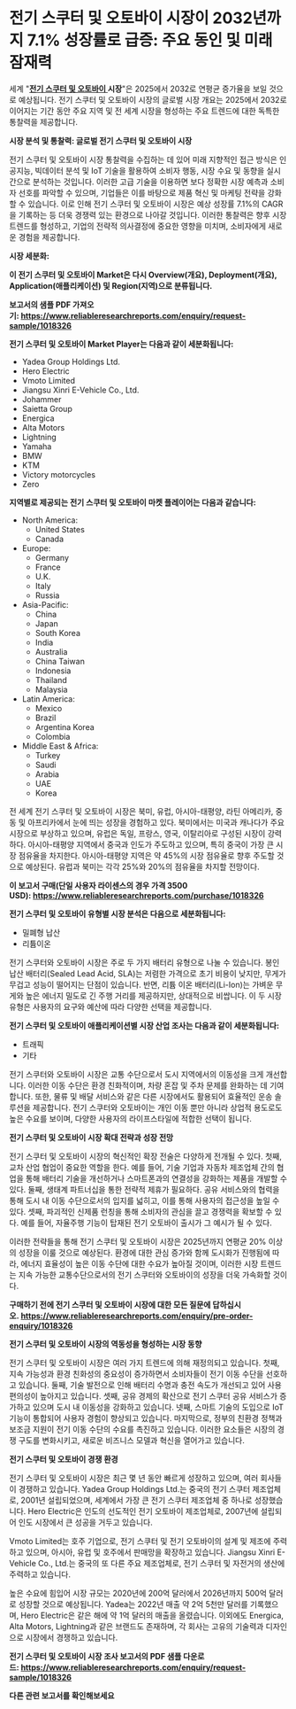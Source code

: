 <p><h1>전기 스쿠터 및 오토바이 시장이 2032년까지 7.1% 성장률로 급증: 주요 동인 및 미래 잠재력</h1></p><p>세계 "<strong><a href="https://www.reliableresearchreports.com/electric-scooter-and-motorcycle-r1018326?utm_campaign=105&utm_medium=8&utm_source=Github&utm_content=ia&utm_term=17042025&utm_id=electric-scooter-and-motorcycle">전기 스쿠터 및 오토바이&nbsp;</a></strong><strong>시장</strong>"은 2025에서 2032로 연평균 증가율을 보일 것으로 예상됩니다. 전기 스쿠터 및 오토바이 시장의 글로벌 시장 개요는 2025에서 2032로 이어지는 기간 동안 주요 지역 및 전 세계 시장을 형성하는 주요 트렌드에 대한 독특한 통찰력을 제공합니다.</p>
<p><strong>시장 분석 및 통찰력: 글로벌 전기 스쿠터 및 오토바이 시장</strong></p>
<p><p>전기 스쿠터 및 오토바이 시장 통찰력을 수집하는 데 있어 미래 지향적인 접근 방식은 인공지능, 빅데이터 분석 및 IoT 기술을 활용하여 소비자 행동, 시장 수요 및 동향을 실시간으로 분석하는 것입니다. 이러한 고급 기술을 이용하면 보다 정확한 시장 예측과 소비자 선호를 파악할 수 있으며, 기업들은 이를 바탕으로 제품 혁신 및 마케팅 전략을 강화할 수 있습니다. 이로 인해 전기 스쿠터 및 오토바이 시장은 예상 성장률 7.1%의 CAGR을 기록하는 등 더욱 경쟁력 있는 환경으로 나아갈 것입니다. 이러한 통찰력은 향후 시장 트렌드를 형성하고, 기업의 전략적 의사결정에 중요한 영향을 미치며, 소비자에게 새로운 경험을 제공합니다.</p><a href="%7CAUTHORITHY_DOMAIN_URL%7C?utm_campaign=105&utm_medium=8&utm_source=Github&utm_content=ia&utm_term=17042025&utm_id=electric-scooter-and-motorcycle"></a></p>
<p><strong>시장 세분화:</strong></p>
<p><strong>이 전기 스쿠터 및 오토바이 Market은 다시 Overview(개요), Deployment(개요), Application(애플리케이션) 및 Region(지역)으로 분류됩니다.</strong></p>
<p><strong>보고서의 샘플 PDF 가져오기:&nbsp;<a href="https://www.reliableresearchreports.com/enquiry/request-sample/1018326?utm_campaign=105&utm_medium=8&utm_source=Github&utm_content=ia&utm_term=17042025&utm_id=electric-scooter-and-motorcycle">https://www.reliableresearchreports.com/enquiry/request-sample/1018326</a></strong><strong></strong></p>
<p><strong>전기 스쿠터 및 오토바이 Market Player는 다음과 같이 세분화됩니다:</strong></p>
<p><ul><li>Yadea Group Holdings Ltd.</li><li>Hero Electric</li><li>Vmoto Limited</li><li>Jiangsu Xinri E-Vehicle Co., Ltd.</li><li>Johammer</li><li>Saietta Group</li><li>Energica</li><li>Alta Motors</li><li>Lightning</li><li>Yamaha</li><li>BMW</li><li>KTM</li><li>Victory motorcycles</li><li>Zero</li></ul></p>
<p><strong>지역별로 제공되는 전기 스쿠터 및 오토바이 마켓 플레이어는 다음과 같습니다:</strong></p>
<p><ul>
    <li>
        North America:
        <ul>
            <li>United States</li>
            <li>Canada</li>
        </ul>
    </li>
    <li>
        Europe:
        <ul>
            <li>Germany</li>
            <li>France</li>
            <li>U.K.</li>
            <li>Italy</li>
            <li>Russia</li>
        </ul>
    </li>
    <li>
        Asia-Pacific:
        <ul>
            <li>China</li>
            <li>Japan</li>
            <li>South Korea</li>
            <li>India</li>
            <li>Australia</li>
            <li>China Taiwan</li>
            <li>Indonesia</li>
            <li>Thailand</li>
            <li>Malaysia</li>
        </ul>
    </li>
    <li>
        Latin America:
        <ul>
            <li>Mexico</li>
            <li>Brazil</li>
            <li>Argentina Korea</li>
            <li>Colombia</li>
        </ul>
    </li>
    <li>
        Middle East & Africa:
        <ul>
            <li>Turkey</li>
            <li>Saudi</li>
            <li>Arabia</li>
            <li>UAE</li>
            <li>Korea</li>
        </ul>
    </li>
    </ul></p>
<p><p>전 세계 전기 스쿠터 및 오토바이 시장은 북미, 유럽, 아시아-태평양, 라틴 아메리카, 중동 및 아프리카에서 눈에 띄는 성장을 경험하고 있다. 북미에서는 미국과 캐나다가 주요 시장으로 부상하고 있으며, 유럽은 독일, 프랑스, 영국, 이탈리아로 구성된 시장이 강력하다. 아시아-태평양 지역에서 중국과 인도가 주도하고 있으며, 특히 중국이 가장 큰 시장 점유율을 차지한다. 아시아-태평양 지역은 약 45%의 시장 점유율로 향후 주도할 것으로 예상된다. 유럽과 북미는 각각 25%와 20%의 점유율을 차지할 전망이다.</p></p>
<p><strong>이 보고서 구매(단일 사용자 라이센스의 경우 가격 3500 USD):&nbsp;<a href="https://www.reliableresearchreports.com/purchase/1018326?utm_campaign=105&utm_medium=8&utm_source=Github&utm_content=ia&utm_term=17042025&utm_id=electric-scooter-and-motorcycle">https://www.reliableresearchreports.com/purchase/1018326</a></strong></p>
<p><strong>전기 스쿠터 및 오토바이 유형별 시장 분석은 다음으로 세분화됩니다:</strong></p>
<p><ul><li>밀폐형 납산</li><li>리튬이온</li></ul></p>
<p><p>전기 스쿠터와 오토바이 시장은 주로 두 가지 배터리 유형으로 나눌 수 있습니다. 봉인 납산 배터리(Sealed Lead Acid, SLA)는 저렴한 가격으로 초기 비용이 낮지만, 무게가 무겁고 성능이 떨어지는 단점이 있습니다. 반면, 리튬 이온 배터리(Li-Ion)는 가벼운 무게와 높은 에너지 밀도로 긴 주행 거리를 제공하지만, 상대적으로 비쌉니다. 이 두 시장 유형은 사용자의 요구와 예산에 따라 다양한 선택을 제공합니다.</p></p>
<p><strong>전기 스쿠터 및 오토바이 애플리케이션별 시장 산업 조사는 다음과 같이 세분화됩니다:</strong></p>
<p><ul><li>트래픽</li><li>기타</li></ul></p>
<p><p>전기 스쿠터와 오토바이 시장은 교통 수단으로서 도시 지역에서의 이동성을 크게 개선합니다. 이러한 이동 수단은 환경 친화적이며, 차량 혼잡 및 주차 문제를 완화하는 데 기여합니다. 또한, 물류 및 배달 서비스와 같은 다른 시장에서도 활용되어 효율적인 운송 솔루션을 제공합니다. 전기 스쿠터와 오토바이는 개인 이동 뿐만 아니라 상업적 용도로도 높은 수요를 보이며, 다양한 사용자의 라이프스타일에 적합한 선택이 됩니다.</p></p>
<p><strong>전기 스쿠터 및 오토바이 시장 확대 전략과 성장 전망</strong></p>
<p><p>전기 스쿠터 및 오토바이 시장의 혁신적인 확장 전술은 다양하게 전개될 수 있다. 첫째, 교차 산업 협업이 중요한 역할을 한다. 예를 들어, 기술 기업과 자동차 제조업체 간의 협업을 통해 배터리 기술을 개선하거나 스마트폰과의 연결성을 강화하는 제품을 개발할 수 있다. 둘째, 생태계 파트너십을 통한 전략적 제휴가 필요하다. 공유 서비스와의 협력을 통해 도시 내 이동 수단으로서의 입지를 넓히고, 이를 통해 사용자의 접근성을 높일 수 있다. 셋째, 파괴적인 신제품 런칭을 통해 소비자의 관심을 끌고 경쟁력을 확보할 수 있다. 예를 들어, 자율주행 기능이 탑재된 전기 오토바이 출시가 그 예시가 될 수 있다.</p><p>이러한 전략들을 통해 전기 스쿠터 및 오토바이 시장은 2025년까지 연평균 20% 이상의 성장을 이룰 것으로 예상된다. 환경에 대한 관심 증가와 함께 도시화가 진행됨에 따라, 에너지 효율성이 높은 이동 수단에 대한 수요가 높아질 것이며, 이러한 시장 트렌드는 지속 가능한 교통수단으로서의 전기 스쿠터와 오토바이의 성장을 더욱 가속화할 것이다.</p></p>
<p><strong>구매하기 전에 전기 스쿠터 및 오토바이 시장에 대한 모든 질문에 답하십시오.&nbsp;<a href="https://www.reliableresearchreports.com/enquiry/pre-order-enquiry/1018326?utm_campaign=105&utm_medium=8&utm_source=Github&utm_content=ia&utm_term=17042025&utm_id=electric-scooter-and-motorcycle">https://www.reliableresearchreports.com/enquiry/pre-order-enquiry/1018326</a></strong><strong></strong></p>
<p><strong>전기 스쿠터 및 오토바이 시장의 역동성을 형성하는 시장 동향</strong></p>
<p><p>전기 스쿠터 및 오토바이 시장은 여러 가지 트렌드에 의해 재정의되고 있습니다. 첫째, 지속 가능성과 환경 친화성의 중요성이 증가하면서 소비자들이 전기 이동 수단을 선호하고 있습니다. 둘째, 기술 발전으로 인해 배터리 수명과 충전 속도가 개선되고 있어 사용 편의성이 높아지고 있습니다. 셋째, 공유 경제의 확산으로 전기 스쿠터 공유 서비스가 증가하고 있으며 도시 내 이동성을 강화하고 있습니다. 넷째, 스마트 기술의 도입으로 IoT 기능이 통합되어 사용자 경험이 향상되고 있습니다. 마지막으로, 정부의 친환경 정책과 보조금 지원이 전기 이동 수단의 수요를 촉진하고 있습니다. 이러한 요소들은 시장의 경쟁 구도를 변화시키고, 새로운 비즈니스 모델과 혁신을 열어가고 있습니다.</p></p>
<p><strong>전기 스쿠터 및 오토바이 경쟁 환경</strong></p>
<p><p>전기 스쿠터 및 오토바이 시장은 최근 몇 년 동안 빠르게 성장하고 있으며, 여러 회사들이 경쟁하고 있습니다. Yadea Group Holdings Ltd.는 중국의 전기 스쿠터 제조업체로, 2001년 설립되었으며, 세계에서 가장 큰 전기 스쿠터 제조업체 중 하나로 성장했습니다. Hero Electric은 인도의 선도적인 전기 오토바이 제조업체로, 2007년에 설립되어 인도 시장에서 큰 성공을 거두고 있습니다. </p><p>Vmoto Limited는 호주 기업으로, 전기 스쿠터 및 전기 오토바이의 설계 및 제조에 주력하고 있으며, 아시아, 유럽 및 호주에서 판매망을 확장하고 있습니다. Jiangsu Xinri E-Vehicle Co., Ltd.는 중국의 또 다른 주요 제조업체로, 전기 스쿠터 및 자전거의 생산에 주력하고 있습니다.</p><p>높은 수요에 힘입어 시장 규모는 2020년에 200억 달러에서 2026년까지 500억 달러로 성장할 것으로 예상됩니다. Yadea는 2022년 매출 약 2억 5천만 달러를 기록했으며, Hero Electric은 같은 해에 약 1억 달러의 매출을 올렸습니다. 이외에도 Energica, Alta Motors, Lightning과 같은 브랜드도 존재하며, 각 회사는 고유의 기술력과 디자인으로 시장에서 경쟁하고 있습니다.</p></p>
<p><strong>전기 스쿠터 및 오토바이 시장 조사 보고서의 PDF 샘플 다운로드:&nbsp;<a href="https://www.reliableresearchreports.com/enquiry/request-sample/1018326?utm_campaign=105&utm_medium=8&utm_source=Github&utm_content=ia&utm_term=17042025&utm_id=electric-scooter-and-motorcycle">https://www.reliableresearchreports.com/enquiry/request-sample/1018326</a></strong></p>
<p><strong></strong></p>
<p><strong></strong></p>
<p><strong></strong></p>
<p><strong></strong></p>
<p><strong>다른 관련 보고서를 확인해보세요</strong></p>
<p><strong><p></p><p></p><p></p></strong></p>